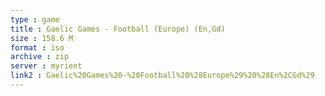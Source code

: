 ```yaml
---
type : game
title : Gaelic Games - Football (Europe) (En,Gd)
size : 158.6 M
format : iso
archive : zip
server : myrient
link2 : Gaelic%20Games%20-%20Football%20%28Europe%29%20%28En%2CGd%29
---
```


